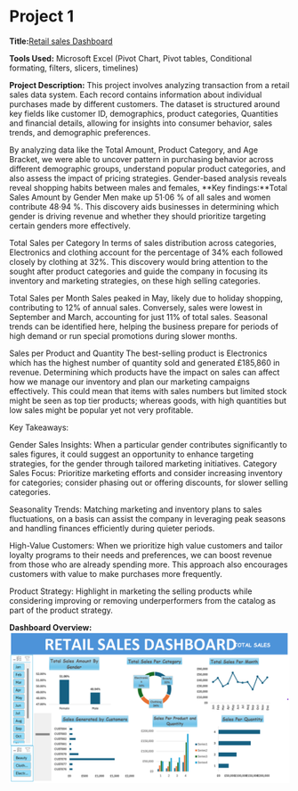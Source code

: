# Project 1

 **Title:**[Retail sales Dashboard](https://github.com/myvic70/myvic70.github.io/blob/main/Retail%20Sales.xlsx)
 
 **Tools Used:** Microsoft Excel (Pivot Chart, Pivot tables, Conditional formating, filters, slicers, timelines)

**Project Description:** This project involves analyzing transaction from a retail sales data system. Each record contains information about individual purchases made by different customers. The dataset is structured around key fields like customer ID, demographics, product categories, Quantities and financial details, allowing for insights into consumer behavior, sales trends, and demographic preferences.

By analyzing data like the Total Amount, Product Category, and Age Bracket, we were able to uncover pattern in purchasing behavior across different demographic groups, understand popular product categories, and also assess the impact of pricing strategies. Gender-based analysis reveals reveal shopping habits between males and females, 
 **Key findings:**Total Sales Amount by Gender
Men make up 51·06 % of all sales and women contribute 48·94 %. This discovery aids businesses in determining which gender is driving revenue and whether they should prioritize targeting certain genders more effectively. 

Total Sales per Category
In terms of sales distribution across categories, Electronics and clothing account for the percentage of 34% each followed closely by clothing at 32%.
This discovery would bring attention to the sought after product categories and guide the company in focusing its inventory and marketing strategies, on these high selling categories. 

Total Sales per Month
Sales peaked in May, likely due to holiday shopping, contributing to 12% of annual sales. Conversely, sales were lowest in September and March, accounting for just 11% of total sales.
Seasonal trends can be identified here, helping the business prepare for periods of high demand or run special promotions during slower months.

Sales per Product and Quantity
The best-selling product is Electronics which has the highest number of quantity sold and generated £185,860 in revenue. 
Determining which products have the impact on sales can affect how we manage our inventory and plan our marketing campaigns effectively. This could mean that items with sales numbers but limited stock might be seen as top tier products; whereas goods, with high quantities but low sales might be popular yet not very profitable. 

Key Takeaways:

Gender Sales Insights: When a particular gender contributes significantly to sales figures, it could suggest an opportunity to enhance targeting strategies, for the gender through tailored marketing initiatives. 
Category Sales Focus: Prioritize marketing efforts and consider increasing inventory for categories; consider phasing out or offering discounts, for slower selling categories.

Seasonality Trends: Matching marketing and inventory plans to sales fluctuations, on a basis can assist the company in leveraging peak seasons and handling finances efficiently during quieter periods. 

High-Value Customers: When we prioritize high value customers and tailor loyalty programs to their needs and preferences, we can boost revenue from those who are already spending more. This approach also encourages customers with value to make purchases more frequently. 

Product Strategy: Highlight in marketing the selling products while considering improving or removing underperformers from the catalog as part of the product strategy. 

 
**Dashboard Overview:**
![Retail](Retail.png)
